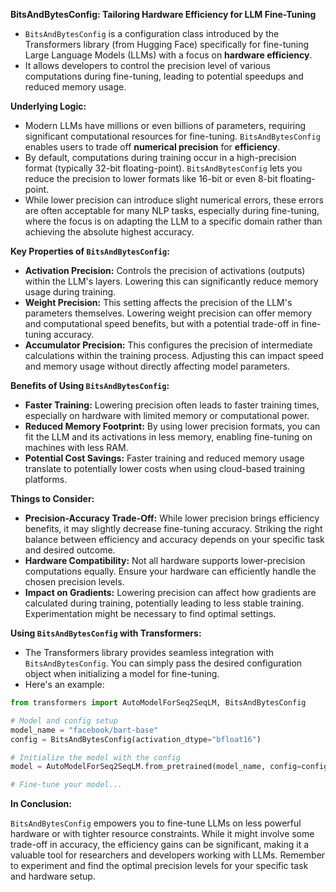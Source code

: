 **BitsAndBytesConfig: Tailoring Hardware Efficiency for LLM Fine-Tuning**

- `BitsAndBytesConfig` is a configuration class introduced by the Transformers library (from Hugging Face) specifically for fine-tuning Large Language Models (LLMs) with a focus on **hardware efficiency**.
- It allows developers to control the precision level of various computations during fine-tuning, leading to potential speedups and reduced memory usage.

**Underlying Logic:**

- Modern LLMs have millions or even billions of parameters, requiring significant computational resources for fine-tuning. `BitsAndBytesConfig` enables users to trade off **numerical precision** for **efficiency**.
- By default, computations during training occur in a high-precision format (typically 32-bit floating-point). `BitsAndBytesConfig` lets you reduce the precision to lower formats like 16-bit or even 8-bit floating-point.
- While lower precision can introduce slight numerical errors, these errors are often acceptable for many NLP tasks, especially during fine-tuning, where the focus is on adapting the LLM to a specific domain rather than achieving the absolute highest accuracy.

**Key Properties of `BitsAndBytesConfig`:**

- **Activation Precision:** Controls the precision of activations (outputs) within the LLM's layers. Lowering this can significantly reduce memory usage during training.
- **Weight Precision:** This setting affects the precision of the LLM's parameters themselves. Lowering weight precision can offer memory and computational speed benefits, but with a potential trade-off in fine-tuning accuracy.
- **Accumulator Precision:** This configures the precision of intermediate calculations within the training process. Adjusting this can impact speed and memory usage without directly affecting model parameters.

**Benefits of Using `BitsAndBytesConfig`:**

- **Faster Training:** Lowering precision often leads to faster training times, especially on hardware with limited memory or computational power.
- **Reduced Memory Footprint:** By using lower precision formats, you can fit the LLM and its activations in less memory, enabling fine-tuning on machines with less RAM.
- **Potential Cost Savings:** Faster training and reduced memory usage translate to potentially lower costs when using cloud-based training platforms.

**Things to Consider:**

- **Precision-Accuracy Trade-Off:** While lower precision brings efficiency benefits, it may slightly decrease fine-tuning accuracy. Striking the right balance between efficiency and accuracy depends on your specific task and desired outcome.
- **Hardware Compatibility:** Not all hardware supports lower-precision computations equally. Ensure your hardware can efficiently handle the chosen precision levels.
- **Impact on Gradients:** Lowering precision can affect how gradients are calculated during training, potentially leading to less stable training. Experimentation might be necessary to find optimal settings.

**Using `BitsAndBytesConfig` with Transformers:**

- The Transformers library provides seamless integration with `BitsAndBytesConfig`. You can simply pass the desired configuration object when initializing a model for fine-tuning.
- Here's an example:

```python
from transformers import AutoModelForSeq2SeqLM, BitsAndBytesConfig

# Model and config setup
model_name = "facebook/bart-base"
config = BitsAndBytesConfig(activation_dtype="bfloat16")

# Initialize the model with the config
model = AutoModelForSeq2SeqLM.from_pretrained(model_name, config=config)

# Fine-tune your model...
```

**In Conclusion:**

`BitsAndBytesConfig` empowers you to fine-tune LLMs on less powerful hardware or with tighter resource constraints. While it might involve some trade-off in accuracy, the efficiency gains can be significant, making it a valuable tool for researchers and developers working with LLMs. Remember to experiment and find the optimal precision levels for your specific task and hardware setup.